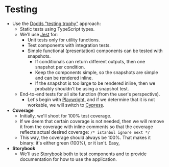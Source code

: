 # Testing

- Use the [Dodds "testing trophy"](https://testingjavascript.com/) approach:
  - Static tests using TypeScript types.
  - We'll use [Jest](https://jestjs.io/) for:
    - Unit tests only for utility functions.
    - Test components with integration tests.
    - Simple functional (presentation) components can be tested with snapshots.
      - If conditionals can return different outputs, then one snapshot per condition.
      - Keep the components simple, so the snapshots are simple and can be rendered inline.
      - If the snapshot is too large to be rendered inline, then we probably shouldn't be using a snapshot test.
  - End-to-end tests for all site function (from the user's perspective).
    - Let's begin with [Playwright](https://playwright.dev/docs/intro), and if we determine that it is not workable, we
      will switch to [Cypress](https://www.cypress.io/).
- **Coverage**
  - Initially, we'll shoot for 100% test coverage.
  - If we deem that certain coverage is not needed, then we will remove it from the coverage with inline comments so
    that the coverage reflects actual desired coverage: `/* istanbul ignore next */`
  - This way, the coverage should always be 100%. That makes it binary: it's either green (100%), or it isn't. Easy,
- **Storybook**
  - We'll use [Storybook](https://storybook.js.org/) both to test components and to provide documentation for how to use
    the application.
